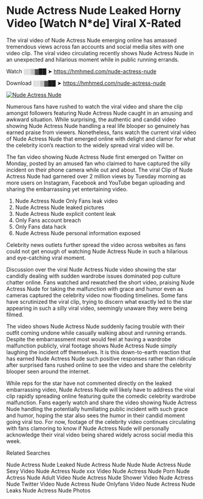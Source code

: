 ﻿# Nude Actress Nude Leaked Horny Video [Watch N*de] Viral X-Rated

The viral video of ﻿Nude Actress Nude emerging online has amassed tremendous views across fan accounts and social media sites with one video clip. The viral video circulating recently shows ﻿Nude Actress Nude in an unexpected and hilarious moment while in public running errands. 

Watch ░░▒▓██ ➤ https://hmhmed.com/nude-actress-nude

Download ░░▒▓██ ➤ https://hmhmed.com/nude-actress-nude

[![Nude Actress Nude](https://i.imgur.com/dJHk4Zq.gif)](https://hmhmed.com/nude-actress-nude)

Numerous fans have rushed to watch the viral video and share the clip amongst followers featuring ﻿Nude Actress Nude caught in an amusing and awkward situation. While surprising, the authentic and candid video showing ﻿Nude Actress Nude handling a real life blooper so genuinely has earned praise from viewers. Nonetheless, fans watch the current viral video of ﻿Nude Actress Nude that emerged online with delight and clamor for what the celebrity icon’s reaction to the widely spread viral video will be.

The fan video showing ﻿Nude Actress Nude first emerged on Twitter on Monday, posted by an amused fan who claimed to have captured the silly incident on their phone camera while out and about. The viral Clip of ﻿Nude Actress Nude had garnered over 2 million views by Tuesday morning as more users on Instagram, Facebook and YouTube began uploading and sharing the embarrassing yet entertaining video. 

1. ﻿Nude Actress Nude Only Fans leak video
2. ﻿Nude Actress Nude leaked pictures
3. ﻿Nude Actress Nude explicit content leak
4. Only Fans account breach
5. Only Fans data hack
6. ﻿Nude Actress Nude personal information exposed

Celebrity news outlets further spread the video across websites as fans could not get enough of watching ﻿Nude Actress Nude in such a hilarious and eye-catching viral moment. 

Discussion over the viral ﻿Nude Actress Nude video showing the star candidly dealing with sudden wardrobe issues dominated pop culture chatter online. Fans watched and rewatched the short video, praising ﻿Nude Actress Nude for taking the malfunction with grace and humor even as cameras captured the celebrity video now flooding timelines. Some fans have scrutinized the viral clip, trying to discern what exactly led to the star appearing in such a silly viral video, seemingly unaware they were being filmed.

The video shows ﻿Nude Actress Nude suddenly facing trouble with their outfit coming undone while casually walking about and running errands. Despite the embarrassment most would feel at having a wardrobe malfunction publicly, viral footage shows ﻿Nude Actress Nude simply laughing the incident off themselves. It is this down-to-earth reaction that has earned ﻿Nude Actress Nude such positive responses rather than ridicule after surprised fans rushed online to see the video and share the celebrity blooper seen around the internet.  

While reps for the star have not commented directly on the leaked embarrassing video, ﻿Nude Actress Nude will likely have to address the viral clip rapidly spreading online featuring quite the comedic celebrity wardrobe malfunction. Fans eagerly watch and share the video showing ﻿Nude Actress Nude handling the potentially humiliating public incident with such grace and humor, hoping the star also sees the humor in their candid moment going viral too. For now, footage of the celebrity video continues circulating with fans clamoring to know if ﻿Nude Actress Nude will personally acknowledge their viral video being shared widely across social media this week.

Related Searches

﻿Nude Actress Nude Leaked
﻿Nude Actress Nude Nude
﻿Nude Actress Nude Sexy Video
﻿Nude Actress Nude xxx Video
﻿Nude Actress Nude Porn
﻿Nude Actress Nude Adult Video
﻿Nude Actress Nude Shower Video
﻿Nude Actress Nude Twitter Video
﻿Nude Actress Nude Onlyfans Video
﻿Nude Actress Nude Leaks
﻿Nude Actress Nude Photos